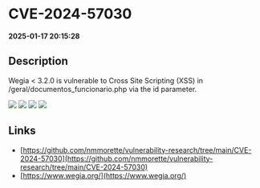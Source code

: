 # CVE-2024-57030

**2025-01-17 20:15:28**

## Description
Wegia < 3.2.0 is vulnerable to Cross Site Scripting (XSS) in /geral/documentos_funcionario.php via the id parameter.

![](https://img.shields.io/static/v1?label=Exploit&message=Yes&color=red)
![](https://img.shields.io/static/v1?label=Score&message=8.1&color=red)
![](https://img.shields.io/static/v1?label=Severity&message=HIGH&color=red)
![](https://img.shields.io/static/v1?label=CWE&message=XSS&color=green)

## Links
- [https://github.com/nmmorette/vulnerability-research/tree/main/CVE-2024-57030](https://github.com/nmmorette/vulnerability-research/tree/main/CVE-2024-57030)
- [https://www.wegia.org/](https://www.wegia.org/)
